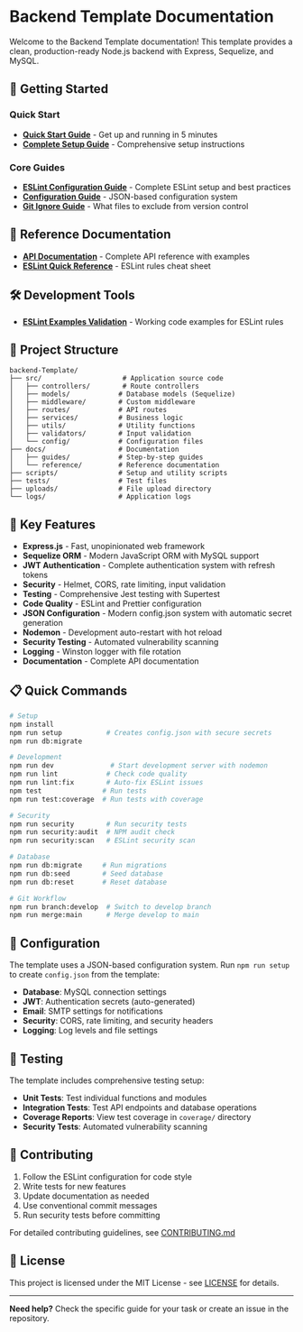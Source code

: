 # Backend Template Documentation

Welcome to the Backend Template documentation! This template provides a clean, production-ready Node.js backend with Express, Sequelize, and MySQL.

## 🚀 Getting Started

### Quick Start

- **[Quick Start Guide](guides/quick-start.md)** - Get up and running in 5 minutes
- **[Complete Setup Guide](guides/setup-guide.md)** - Comprehensive setup instructions

### Core Guides

- **[ESLint Configuration Guide](guides/eslint-guide.md)** - Complete ESLint setup and best practices
- **[Configuration Guide](guides/configuration-guide.md)** - JSON-based configuration system
- **[Git Ignore Guide](guides/git-ignore-guide.md)** - What files to exclude from version control

## 📖 Reference Documentation

- **[API Documentation](reference/api-documentation.md)** - Complete API reference with examples
- **[ESLint Quick Reference](reference/eslint-quick-reference.md)** - ESLint rules cheat sheet

## 🛠️ Development Tools

- **[ESLint Examples Validation](reference/eslint-examples-validation.js)** - Working code examples for ESLint rules

## 📁 Project Structure

```
backend-Template/
├── src/                    # Application source code
│   ├── controllers/        # Route controllers
│   ├── models/            # Database models (Sequelize)
│   ├── middleware/        # Custom middleware
│   ├── routes/            # API routes
│   ├── services/          # Business logic
│   ├── utils/             # Utility functions
│   ├── validators/        # Input validation
│   └── config/            # Configuration files
├── docs/                  # Documentation
│   ├── guides/            # Step-by-step guides
│   └── reference/         # Reference documentation
├── scripts/               # Setup and utility scripts
├── tests/                 # Test files
├── uploads/               # File upload directory
└── logs/                  # Application logs
```

## 🎯 Key Features

- **Express.js** - Fast, unopinionated web framework
- **Sequelize ORM** - Modern JavaScript ORM with MySQL support
- **JWT Authentication** - Complete authentication system with refresh tokens
- **Security** - Helmet, CORS, rate limiting, input validation
- **Testing** - Comprehensive Jest testing with Supertest
- **Code Quality** - ESLint and Prettier configuration
- **JSON Configuration** - Modern config.json system with automatic secret generation
- **Nodemon** - Development auto-restart with hot reload
- **Security Testing** - Automated vulnerability scanning
- **Logging** - Winston logger with file rotation
- **Documentation** - Complete API documentation

## 📋 Quick Commands

```bash
# Setup
npm install
npm run setup           # Creates config.json with secure secrets
npm run db:migrate

# Development
npm run dev              # Start development server with nodemon
npm run lint            # Check code quality
npm run lint:fix        # Auto-fix ESLint issues
npm test               # Run tests
npm run test:coverage  # Run tests with coverage

# Security
npm run security        # Run security tests
npm run security:audit  # NPM audit check
npm run security:scan   # ESLint security scan

# Database
npm run db:migrate     # Run migrations
npm run db:seed        # Seed database
npm run db:reset       # Reset database

# Git Workflow
npm run branch:develop  # Switch to develop branch
npm run merge:main      # Merge develop to main
```

## 🔧 Configuration

The template uses a JSON-based configuration system. Run `npm run setup` to create `config.json` from the template:

- **Database**: MySQL connection settings
- **JWT**: Authentication secrets (auto-generated)
- **Email**: SMTP settings for notifications
- **Security**: CORS, rate limiting, and security headers
- **Logging**: Log levels and file settings

## 🧪 Testing

The template includes comprehensive testing setup:

- **Unit Tests**: Test individual functions and modules
- **Integration Tests**: Test API endpoints and database operations
- **Coverage Reports**: View test coverage in `coverage/` directory
- **Security Tests**: Automated vulnerability scanning

## 🤝 Contributing

1. Follow the ESLint configuration for code style
2. Write tests for new features
3. Update documentation as needed
4. Use conventional commit messages
5. Run security tests before committing

For detailed contributing guidelines, see [CONTRIBUTING.md](../CONTRIBUTING.md)

## 📄 License

This project is licensed under the MIT License - see [LICENSE](../LICENSE) for details.

---

**Need help?** Check the specific guide for your task or create an issue in the repository.
